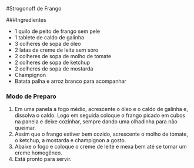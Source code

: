 #Strogonoff de Frango

 ###Ingredientes

 * 1 quilo de peito de frango sem pele
 * 1 tablete de caldo de galinha
 * 3 colheres de sopa de óleo
 * 2 latas de creme de leite sem soro
 * 2 colheres de sopa de molho de tomate
 * 2 colheres de sopa de ketchup
 * 2 colheres de sopa de mostarda
 * Champignon
 * Batata palha e arroz branco para acompanhar

### Modo de Preparo

 1. Em uma panela a fogo médio, acrescente o óleo e o caldo de galinha e, dissolva o caldo. Logo em seguida coloque o frango picado em cubos na panela e deixe cozinhar, sempre dando uma olhadinha para não queimar.
 2. Assim que o frango estiver bem cozido, acrescente o molho de tomate, o ketchup, a mostarda e champignon a gosto.
 3. Abaixe o fogo e coloque o creme de leite e mexa bem até se tornar um creme homogêneo.
 4. Está pronto para servir.

